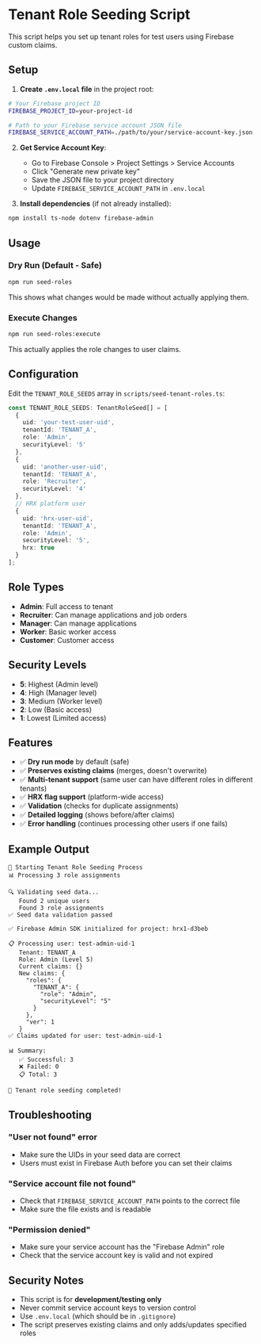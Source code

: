 # Tenant Role Seeding Script

This script helps you set up tenant roles for test users using Firebase custom claims.

## Setup

1. **Create `.env.local` file** in the project root:
```bash
# Your Firebase project ID
FIREBASE_PROJECT_ID=your-project-id

# Path to your Firebase service account JSON file
FIREBASE_SERVICE_ACCOUNT_PATH=./path/to/your/service-account-key.json
```

2. **Get Service Account Key**:
   - Go to Firebase Console > Project Settings > Service Accounts
   - Click "Generate new private key"
   - Save the JSON file to your project directory
   - Update `FIREBASE_SERVICE_ACCOUNT_PATH` in `.env.local`

3. **Install dependencies** (if not already installed):
```bash
npm install ts-node dotenv firebase-admin
```

## Usage

### Dry Run (Default - Safe)
```bash
npm run seed-roles
```
This shows what changes would be made without actually applying them.

### Execute Changes
```bash
npm run seed-roles:execute
```
This actually applies the role changes to user claims.

## Configuration

Edit the `TENANT_ROLE_SEEDS` array in `scripts/seed-tenant-roles.ts`:

```typescript
const TENANT_ROLE_SEEDS: TenantRoleSeed[] = [
  {
    uid: 'your-test-user-uid',
    tenantId: 'TENANT_A',
    role: 'Admin',
    securityLevel: '5'
  },
  {
    uid: 'another-user-uid',
    tenantId: 'TENANT_A',
    role: 'Recruiter',
    securityLevel: '4'
  },
  // HRX platform user
  {
    uid: 'hrx-user-uid',
    tenantId: 'TENANT_A',
    role: 'Admin',
    securityLevel: '5',
    hrx: true
  }
];
```

## Role Types

- **Admin**: Full access to tenant
- **Recruiter**: Can manage applications and job orders
- **Manager**: Can manage applications
- **Worker**: Basic worker access
- **Customer**: Customer access

## Security Levels

- **5**: Highest (Admin level)
- **4**: High (Manager level)
- **3**: Medium (Worker level)
- **2**: Low (Basic access)
- **1**: Lowest (Limited access)

## Features

- ✅ **Dry run mode** by default (safe)
- ✅ **Preserves existing claims** (merges, doesn't overwrite)
- ✅ **Multi-tenant support** (same user can have different roles in different tenants)
- ✅ **HRX flag support** (platform-wide access)
- ✅ **Validation** (checks for duplicate assignments)
- ✅ **Detailed logging** (shows before/after claims)
- ✅ **Error handling** (continues processing other users if one fails)

## Example Output

```
🚀 Starting Tenant Role Seeding Process
📊 Processing 3 role assignments

🔍 Validating seed data...
   Found 2 unique users
   Found 3 role assignments
✅ Seed data validation passed

✅ Firebase Admin SDK initialized for project: hrx1-d3beb

📋 Processing user: test-admin-uid-1
   Tenant: TENANT_A
   Role: Admin (Level 5)
   Current claims: {}
   New claims: {
     "roles": {
       "TENANT_A": {
         "role": "Admin",
         "securityLevel": "5"
       }
     },
     "ver": 1
   }
✅ Claims updated for user: test-admin-uid-1

📊 Summary:
   ✅ Successful: 3
   ❌ Failed: 0
   📋 Total: 3

🎉 Tenant role seeding completed!
```

## Troubleshooting

### "User not found" error
- Make sure the UIDs in your seed data are correct
- Users must exist in Firebase Auth before you can set their claims

### "Service account file not found"
- Check that `FIREBASE_SERVICE_ACCOUNT_PATH` points to the correct file
- Make sure the file exists and is readable

### "Permission denied"
- Make sure your service account has the "Firebase Admin" role
- Check that the service account key is valid and not expired

## Security Notes

- This script is for **development/testing only**
- Never commit service account keys to version control
- Use `.env.local` (which should be in `.gitignore`)
- The script preserves existing claims and only adds/updates specified roles
